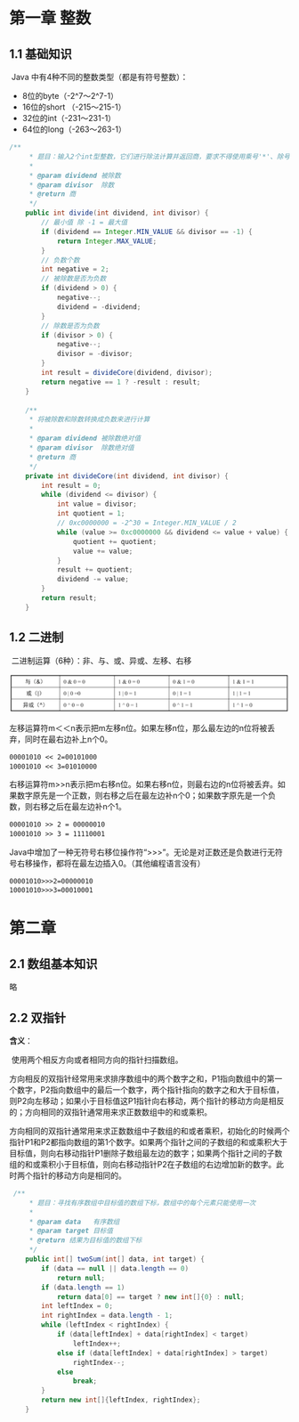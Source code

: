 # 第一章 整数

## 1.1 基础知识

​	Java 中有4种不同的整数类型（都是有符号整数）：

- 8位的byte（-2^7～2^7-1）
- 16位的short （-215～215-1）
- 32位的int（-231～231-1）
- 64位的long（-263～263-1）

```java
/**
     * 题目：输入2个int型整数，它们进行除法计算并返回商，要求不得使用乘号'*'、除号'/'及求余符号'%'。当发生溢出时，返回最大的整数值。假设除数不为0。例如，输入15和2，输出15/2的结果，即7。
     *
     * @param dividend 被除数
     * @param divisor  除数
     * @return 商
     */
    public int divide(int dividend, int divisor) {
        // 最小值 除 -1 = 最大值
        if (dividend == Integer.MIN_VALUE && divisor == -1) {
            return Integer.MAX_VALUE;
        }
        // 负数个数
        int negative = 2;
        // 被除数是否为负数
        if (dividend > 0) {
            negative--;
            dividend = -dividend;
        }
        // 除数是否为负数
        if (divisor > 0) {
            negative--;
            divisor = -divisor;
        }
        int result = divideCore(dividend, divisor);
        return negative == 1 ? -result : result;
    }

    /**
     * 将被除数和除数转换成负数来进行计算
     *
     * @param dividend 被除数绝对值
     * @param divisor  除数绝对值
     * @return 商
     */
    private int divideCore(int dividend, int divisor) {
        int result = 0;
        while (dividend <= divisor) {
            int value = divisor;
            int quotient = 1;
          	// 0xc0000000 = -2^30 = Integer.MIN_VALUE / 2
            while (value >= 0xc0000000 && dividend <= value + value) {
                quotient += quotient;
                value += value;
            }
            result += quotient;
            dividend -= value;
        }
        return result;
    }
```

## 1.2 二进制

​	二进制运算（6种）：非、与、或、异或、左移、右移

![image-20210824080008689](../imges/image-20210824080008689.png)

​	左移运算符m＜＜n表示把m左移n位。如果左移n位，那么最左边的n位将被丢弃，同时在最右边补上n个0。

```tex
00001010 << 2=00101000
10001010 << 3=01010000
```

​	右移运算符m>>n表示把m右移n位。如果右移n位，则最右边的n位将被丢弃。如果数字原先是一个正数，则右移之后在最左边补n个0；如果数字原先是一个负数，则右移之后在最左边补n个1。

```tex
00001010 >> 2 = 00000010
10001010 >> 3 = 11110001
```

​	Java中增加了一种无符号右移位操作符“>>>”。无论是对正数还是负数进行无符号右移操作，都将在最左边插入0。（其他编程语言没有）

```
00001010>>>2=00000010
10001010>>>3=00010001
```

# 第二章

## 2.1 数组基本知识

略

## 2.2 双指针

**含义**：

​	使用两个相反方向或者相同方向的指针扫描数组。

​	方向相反的双指针经常用来求排序数组中的两个数字之和，P1指向数组中的第一个数字，P2指向数组中的最后一个数字，两个指针指向的数字之和大于目标值，则P2向左移动；如果小于目标值这P1指针向右移动，两个指针的移动方向是相反的；方向相同的双指针通常用来求正数数组中的和或乘积。

​	方向相同的双指针通常用来求正数数组中子数组的和或者乘积，初始化的时候两个指针P1和P2都指向数组的第1个数字。如果两个指针之间的子数组的和或乘积大于目标值，则向右移动指针P1删除子数组最左边的数字；如果两个指针之间的子数组的和或乘积小于目标值，则向右移动指针P2在子数组的右边增加新的数字。此时两个指针的移动方向是相同的。

```java
 /**
     * 题目：寻找有序数组中目标值的数组下标，数组中的每个元素只能使用一次
     *
     * @param data   有序数组
     * @param target 目标值
     * @return 结果为目标值的数组下标
     */
    public int[] twoSum(int[] data, int target) {
        if (data == null || data.length == 0)
            return null;
        if (data.length == 1)
            return data[0] == target ? new int[]{0} : null;
        int leftIndex = 0;
        int rightIndex = data.length - 1;
        while (leftIndex < rightIndex) {
            if (data[leftIndex] + data[rightIndex] < target)
                leftIndex++;
            else if (data[leftIndex] + data[rightIndex] > target)
                rightIndex--;
            else
                break;
        }
        return new int[]{leftIndex, rightIndex};
    }
```

